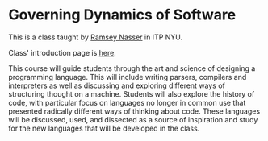 <h1>Governing Dynamics of Software</h1>
<p>This is a class taught by <a href="https://github.com/nasser">Ramsey Nasser</a> in ITP NYU.</p>
<p>Class' introduction page is <a href="https://github.com/nasser/governingdynamics">here</a>.</p>
<p>This course will guide students through the art and science of designing a programming language. This will include writing parsers, compilers and interpreters as well as discussing and exploring different ways of structuring thought on a machine. Students will also explore the history of code, with particular focus on languages no longer in common use that presented radically different ways of thinking about code. These languages will be discussed, used, and dissected as a source of inspiration and study for the new languages that will be developed in the class.</p>
